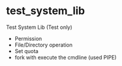test_system_lib
===============

Test System Lib (Test only)

 - Permission
 - File/Directory operation
 - Set quota
 - fork with execute the cmdline (used PIPE)
